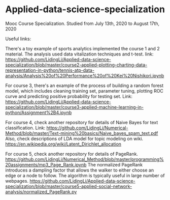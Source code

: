 # Applied-data-science-specialization

Mooc Course Specialization. Studied from July 13th, 2020 to August 17th, 2020

Useful links: 

There's a toy example of sports analytics implemented the course 1 and 2 material. The analysis used data vitalization techniques and t-test.  link: https://github.com/LidingLi/Applied-data-science-specialization/blob/master/course2-applied-plotting-charting-data-representation-in-python/tennis-atp-data-analysis/Analysis%20of%20Performance%20of%20Kei%20Nishikori.ipynb

For course 3, there's an example of the process of building a random forest model, which includes cleaning training set, parameter tuning, plotting ROC curve and predicting positive probability for testing set. Link: https://github.com/LidingLi/Applied-data-science-specialization/blob/master/course3-applied-machine-learning-in-python/Assignment%2B4.ipynb

For course 4, check another repository for details of Naive Bayes for text classification. Link: https://github.com/LidingLi/Numerical-Method/blob/master/Text-mining%20basics/Naive_bayes_spam_text.pdf
Also, check descriptions of LDA model for topic modeling on wiki. https://en.wikipedia.org/wiki/Latent_Dirichlet_allocation

For course 5, check  another repository for details of PageRank. https://github.com/LidingLi/Numerical_Method/blob/master/programming%20assignments/mp3_Page_Rank.ipynb
The normalized PageRank introduces a dampling factor that allows the walker to either choose an edge or a node to follow. The algorithm is typically useful in large number of webpages. https://github.com/LidingLi/Applied-data-science-specialization/blob/master/course5-applied-social-network-analysis/normalized_PageRank.py
